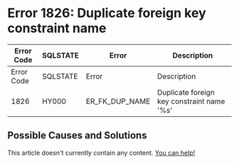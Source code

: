 
# Error 1826: Duplicate foreign key constraint name


| Error Code | SQLSTATE | Error | Description |
| --- | --- | --- | --- |
| Error Code | SQLSTATE | Error | Description |
| 1826 | HY000 | ER_FK_DUP_NAME | Duplicate foreign key constraint name '%s' |




## Possible Causes and Solutions


This article doesn't currently contain any content. [You can help!](/en/writing-and-editing-knowledge-base-articles/)

